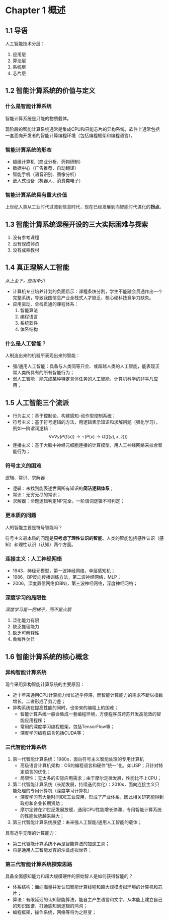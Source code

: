# Chapter 1 概述
## 1.1 导语
人工智能技术分层：
1. 应用层
2. 算法层
3. 系统层
4. 芯片层

## 1.2 智能计算系统的价值与定义
### 什么是智能计算系统
智能计算系统是只能的物质载体。

现阶段的智能计算系统通常是集成CPU和只能芯片的异构系统，软件上通常包括一套面向开发者的智能计算编程环境（包括编程框架和编程语言）。

### 智能计算系统的形态
- 超级计算机（商业分析、药物研制）
- 数据中心（广告推荐、自动翻译）
- 智能手机（语音识别、图像分析）
- 嵌入式设备（机器人、消费类电子）

### 智能计算系统具有重大价值
上世纪人类从工业时代过渡到信息时代，现在已经发展到向智能时代进化的**拐点**。

## 1.3 智能计算系统课程开设的三大实际困难与探索
1. 没有参考课程
2. 没有现成师资
3. 没有成熟教材

## 1.4 真正理解人工智能
*从上至下，应用牵引*
- 计算机专业培养计划的负面启示：课程条块分割，学生不能融会贯通作出一个完整系统，导致我国信息产业全栈式人才缺乏，核心硬科技竞争力缺失。
- 应用驱动、全栈贯通的课程体系：
  1. 智能算法
  2. 编程语言
  3. 系统软件
  4. 体系结构

### 什么是人工智能？
人制造出来的机器所表现出来的智能：
- 强/通用人工智能：具备与人类同等只会、或超越人类的人工智能，能表现正常人类所具有的所有智能行为；
- 弱人工智能：能完成某种特定具体任务的人工智能，计算机科学的非平凡应用；

## 1.5 人工智能三个流派
- 行为主义：基于控制论，构建感知-动作型控制系统；
- 符号主义：基于符号逻辑的方法，用逻辑表示知识和求解问题（强化学习），例如一阶谓词逻辑：	$$\forall x \forall y(P(f(x)) \rightarrow \neg(P(x)\rightarrow Q(f(y),x,z)))$$
- 连接主义：基于大脑中神经元细胞连接的计算模型，用人工神经网络来拟合智能行为；

### 符号主义的困难
逻辑、常识、求解器
- 逻辑：未找到能表述世间所有知识的**简洁逻辑体系**；
- 常识：无穷无尽的常识；
- 求解器：命题逻辑判定NP完全，一阶谓词逻辑不可判定；

### 更本质的问题
人的智能主要是符号智能吗？

符号主义最本质的问题是**只考虑了理性认识的智能**。人类的智能包括感性认识（感知）和理性认识（认知）两个方面。

### 连接主义：人工神经网络
- 1943，神经元模型，第一波神经网络，单层感知机；
- 1986，BP反向传播训练方法，第二波神经网络，MLP；
- 2006，深度置信网络(DBN)，第三波神经网络，深度神经网络；

### 深度学习的局限性
*深度学习是一把梯子，而不是火箭*
1. 泛化能力有限
2. 缺乏推理能力
3. 缺乏可解释性 
4. 鲁棒性欠佳

## 1.6 智能计算系统的核心概念
### 异构智能计算系统
现今采用异构智能计算系统的主要原因：
- 近十年来通用CPU计算能力增长近乎停滞，而智能计算能力的需求不断以指数增长。二者形成了剪刀差；
- 异构系统在提高性能的同时，也带来的编程上的困难；
  - 智能计算系统一般会集成一套编程环境，方便程序员跨苏开发高能效的智能应用程序；
  - 常用的深度学习编程框架，包括TensorFlow等；
  - 深度学习编程语言包括CUDA等；

### 三代智能计算系统
1. 第一代智能计算系统：1980s，面向符号主义智能处理的专用计算机
	- 高级语言计算机架构：OS的编程语言和硬件“统一”化，如LISP；只针对特定语言的优化；
	- 局限性：无太多的实际应用需求；由于摩尔定律发展，性能比不上CPU；
2. 第二代智能计算系统（长期发展，持续迭代优化）：2010s，面向连接主义只能处理的专用计算机（深度学习计算机）
	- 深度学习有大量时间IDE工业应用，形成了产业体系，因此相关研究能得到政府和企业长期资助；
	- 摩尔定律在21世纪发展放缓，通用CPU性能增长停滞，专用智能计算系统的性能优势越来越大；
3. 第三代智能计算系统展望：未来强人工智能/通用人工智能的载体；

具有近乎无限的计算能力：
- 第三代智能计算系统不再是智能算法的加速工具；
- 将是通用人工智能发育的沙盒虚拟世界；

### 第三代智能计算系统探索思路
具备全面感知能力和超大规模硬件的原始智人是如何获得智能的？
- 体系结构：面向海量并发认知智能计算线程和超大规模虚拟环境的计算机和芯片；
- 算法：有限延迟的认知智能算法，能自主产生语言和文字，从本能上建立自己的知识图谱，打通感知到逻辑的鸿沟；
- 编程框架，操作系统，网络等将为之巨变；